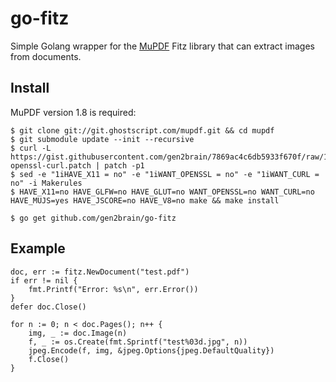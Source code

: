 go-fitz
========

Simple Golang wrapper for the [MuPDF](http://mupdf.com/) Fitz library that can extract images from documents.

Install
-------

MuPDF version 1.8 is required:

    $ git clone git://git.ghostscript.com/mupdf.git && cd mupdf
    $ git submodule update --init --recursive
    $ curl -L https://gist.githubusercontent.com/gen2brain/7869ac4c6db5933f670f/raw/1619394dc957ae10bcd73c713760993466b4bfea/mupdf-openssl-curl.patch | patch -p1
    $ sed -e "1iHAVE_X11 = no" -e "1iWANT_OPENSSL = no" -e "1iWANT_CURL = no" -i Makerules
    $ HAVE_X11=no HAVE_GLFW=no HAVE_GLUT=no WANT_OPENSSL=no WANT_CURL=no HAVE_MUJS=yes HAVE_JSCORE=no HAVE_V8=no make && make install

    $ go get github.com/gen2brain/go-fitz

Example
-------

	doc, err := fitz.NewDocument("test.pdf")
	if err != nil {
		fmt.Printf("Error: %s\n", err.Error())
	}
	defer doc.Close()

	for n := 0; n < doc.Pages(); n++ {
		img, _ := doc.Image(n)
		f, _ := os.Create(fmt.Sprintf("test%03d.jpg", n))
		jpeg.Encode(f, img, &jpeg.Options{jpeg.DefaultQuality})
		f.Close()
	}
